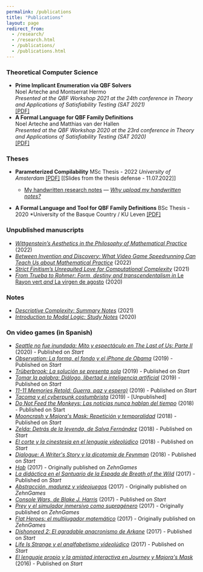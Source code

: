 ```yaml
---
permalink: /publications
title: "Publications"
layout: page
redirect_from: 
  - /research/
  - /research.html
  - /publications/
  - /publications.html
---
```


### Theoretical Computer Science
   
  
   
- **Prime Implicant Enumeration via QBF Solvers**  
  Noel Arteche and Montserrat Hermo  
  *Presented at the QBF Workshop 2021 at the 24th conference in Theory and Applications of Satisfiability Testing (SAT 2021)*  
  [[PDF]](https://narteche.github.io/files/papers/Prime%20Implicant%20Enumeration%20via%20QBF%20Solvers%20%5BNoel%20Arteche%2C%20Montserrat%20Hermo%5D.pdf)
- **A Formal Language for QBF Family Definitions**  
  Noel Arteche and Matthias van der Hallen  
  *Presented at the QBF Workshop 2020 at the 23rd conference in Theory and Applications of Satisfiability Testing (SAT 2020)*  
  [[PDF]](https://narteche.github.io/files/papers/A%20Formal%20Language%20for%20QBF%20Family%20Definitions%20%5BArteche%2C%20van%20der%20Hallen%5D.pdf)

### Theses

- **Parameterized Compilability**
  MSc Thesis - 2022
  *University of Amsterdam*
  [[PDF]](https://eprints.illc.uva.nl/id/eprint/2210/1/MoL-2022-11.text.pdf)    [[Slides from the thesis defense - 11.07.2022]]
  - [My handwritten research notes](https://drive.google.com/file/d/1GN1zJbU4dwtxafvQE0wrRLFaBn9zXkJL/view) — [_Why upload my handwritten notes?_](https://narteche.github.io/why_upload)

- **A Formal Language and Tool for QBF Family Definitions**
  BSc Thesis - 2020
  *University of the Basque Country / KU Leven
  [[PDF]](https://narteche.github.io/files/others/A%20Formal%20Language%20and%20Tool%20for%20QBF%20Family%20Definitions%20%5BNoel%20Arteche%20-%20BSc%20Thesis%20text%5D.pdf)

### Unpublished manuscripts   

- [_Wittgenstein’s Aesthetics in the Philosophy of Mathematical Practice_](https://narteche.github.io/files/manuscripts/Wittgenstein's%20Aesthetics%20in%20the%20Philosophy%20of%20Mathematical%20Practice%20%5BNoel%20Arteche%5D.pdf) (2022)
- [_Between Invention and Discovery: What Video Game Speedrunning Can Teach Us about Mathematical Practice_](https://narteche.github.io/files/manuscripts/Between%20Invention%20and%20Discovery:%20What%20Video%20Game%20Speedrunning%20Can%20Teach%20Us%20about%20Mathematical%20Practice%20%5BNoel%20Arteche%5D.pdf) (2022)
- [_Strict Finitism’s Unrequited Love for Computational Complexity_](https://narteche.github.io/files/manuscripts/Strict%20Finitism's%20Unrequited%20Love%20for%20Computational%20Complexity%20%5BNoel%20Arteche%5D.pdf) (2021)
- [_From Trueba to Rohmer: Form, destiny and transcendentalism in_ Le Rayon vert _and_ La virgen de agosto](https://drive.google.com/file/d/1kfl8dLLv7odEvrmBCMQB14PPwOnafO9C/view) (2020)

### Notes
- [_Descriptive Complexity: Summary Notes_](https://narteche.github.io/files/notes/Descriptive%20Complexity%20-%20Summary%20Notes.pdf) (2021)
- [_Introduction to Modal Logic: Study Notes_](https://narteche.github.io/files/notes/Introduction%20to%20Modal%20Logic%20-%20Study%20Notes.pdf) (2020)

### On video games (in Spanish)

- [_Seattle no fue inundada: Mito y espectáculo en The Last of Us: Parte II_](http://www.startvideojuegos.com/seattle-no-fue-inundada-mito-y-espectaculo-en-the-last-of-us-ii/) (2020) - Published on _Start_
- [_Observation: La forma, el fondo y el iPhone de Obama_](https://www.startvideojuegos.com/observation-la-forma-el-fondo-y-el-iphone-de-obama/) (2019) - Published on _Start_
- [_Trüberbrook: La solución se presenta sola_](https://www.startvideojuegos.com/truberbrook-la-solucion-se-presenta-sola/) (2019) - Published on _Start_
- [_Tomar la palabra: Diálogo, libertad e inteligencia artificial_](https://www.startvideojuegos.com/tomar-la-palabra-dialogo-libertad-e-inteligencia-artificial/) (2019) - Published on _Start_
- [_11-11 Memories Retold: Guerra, paz y espera)_](https://www.startvideojuegos.com/11-11-memories-retold-guerra-paz-y-espera/) (2019) - Published on _Start_
- [_Tacoma y el cyberpunk costumbrista_](https://narteche.github.io/files/others/zehngames/Tacoma%20y%20el%20cyberpunk%20constumbrista.pdf) (2019) - \[Unpublished\]
- [_Do Not Feed the Monkeys: Las noticias nunca hablan del tiempo_](https://www.startvideojuegos.com/do-not-feed-the-monkeys-las-noticias-nunca-hablan-del-tiempo/) (2018) - Published on Start
- [_Mooncrash y Majora's Mask: Repetición y temporalidad_](https://www.startvideojuegos.com/mooncrash-y-majorass-mask-repeticion-y-temporalidad/) (2018) - Published on _Start_
- [_Zelda: Detrás de la leyenda, de Salva Fernández_](https://www.startvideojuegos.com/zelda-detras-de-la-leyenda-de-salva-fernandez/) (2018) - Published on _Start_
- [_El corte y la cinestesia en el lenguaje videolúdico_](https://www.startvideojuegos.com/el-corte-y-la-cinestesia-en-el-lenguaje-videoludico/) (2018) - Published on _Start_
- [_Dialogue: A Writer's Story y la dicotomía de Feynman_](https://www.startvideojuegos.com/dialogue-a-writers-story-y-la-dicotomia-de-feynman/) (2018) - Published on _Start_
- [_Hob_](https://narteche.github.io/files/others/zehngames/Hob%20-%20Reseña.pdf) (2017) - Originally published on _ZehnGames_
- [_La didáctica en el Santuario de la Espada de Breath of the Wild_](https://www.startvideojuegos.com/la-didactica-en-el-santuario-de-la-espada-de-breath-of-the-wild/) (2017) - Published on _Start_
- [_Abstracción, madurez y videojuegos_](https://narteche.github.io/files/others/zehngames/Abtracción%2C%20madurez%20y%20videojuegos.pdf) (2017)  - Originally published on _ZehnGames_
- [_Console Wars, de Blake J. Harris_](https://www.startvideojuegos.com/console-wars-de-blake-j-harris/) (2017) - Published on _Start_
- [_Prey y el simulador inmersivo como supragénero_](https://narteche.github.io/files/others/zehngames/Prey%20y%20el%20simulador%20inmersivo%20como%20supragénero.pdf) (2017) - Originally published on _ZehnGames_
- [_Flat Heroes: el multijugador matemático_](https://narteche.github.io/files/others/zehngames/Flat%20Heroes_%20El%20multijugador%20matemático.pdf) (2017) - Originally published on _ZehnGames_
- [_Dishonored 2: El agradable anacronismo de Arkane_](https://www.startvideojuegos.com/dishonored-2-el-agradable-anacronismo/) (2017) - Published on _Start_
- [_Life Is Strange y el analfabetismo videolúdico_](https://www.startvideojuegos.com/life-is-strange-analfabetismo-videoludico/) (2017) - Published on _Start_
- [_El lenguaje propio y la amistad interactiva en Journey y Majora's Mask_](https://www.startvideojuegos.com/el-lenguaje-propio-y-la-amistad-interactiva-en-journey-y-majoras-mask/) (2016) - Published on _Start_
